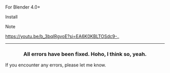
<br align="center">For Blender 4.0+<br/>

Install

> [!NOTE]
> https://youtu.be/b_3bqIRgvoE?si=EA6K0KBLTOSdc9-_

<hr/>

<h3 align="center">All errors have been fixed. Hoho, I think so, yeah.</h3>

If you encounter any errors, please let me know.
<br/>
